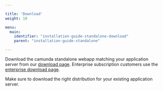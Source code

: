 ```yaml
---

title: 'Download'
weight: 10

menu:
  main:
    identifier: "installation-guide-standalone-download"
    parent: "installation-guide-standalone"

---
```


Download the camunda standalone webapp matching your application server from
our [download page](http://camunda.org/download). Enterprise subscription
customers use the [enterprise download page](ref:/enterprise/#downloads).

<div class="alert alert-info">
  Make sure to download the right distribution for your existing application server.
</div>
